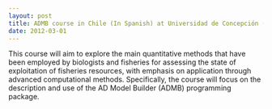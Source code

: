 ```yaml
---
layout: post
title: ADMB course in Chile (In Spanish) at Universidad de Concepción (UdeC), Chile
date: 2012-03-01
---
```

This course will aim to explore the main quantitative methods that have been employed by biologists and fisheries for assessing the state of exploitation of fisheries resources, with emphasis on application through advanced computational methods. Specifically, the course will focus on the description and use of the AD Model Builder (ADMB) programming package.

